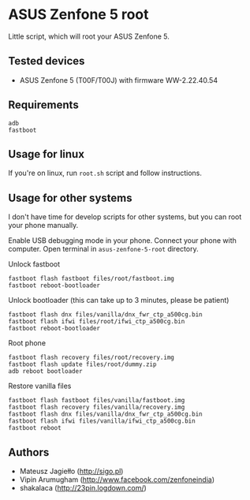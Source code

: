# ASUS Zenfone 5 root

Little script, which will root your ASUS Zenfone 5.

## Tested devices

- ASUS Zenfone 5 (T00F/T00J) with firmware WW-2.22.40.54

## Requirements

    adb
    fastboot

## Usage for linux

If you're on linux, run `root.sh` script and follow instructions.

## Usage for other systems

I don't have time for develop scripts for other systems, but you can root your phone manually.

Enable USB debugging mode in your phone. Connect your phone with computer. Open terminal in `asus-zenfone-5-root` directory.

Unlock fastboot

    fastboot flash fastboot files/root/fastboot.img
    fastboot reboot-bootloader

Unlock bootloader (this can take up to 3 minutes, please be patient)

    fastboot flash dnx files/vanilla/dnx_fwr_ctp_a500cg.bin
    fastboot flash ifwi files/root/ifwi_ctp_a500cg.bin
    fastboot reboot-bootloader

Root phone

    fastboot flash recovery files/root/recovery.img
    fastboot flash update files/root/dummy.zip
    adb reboot bootloader

Restore vanilla files

    fastboot flash fastboot files/vanilla/fastboot.img
    fastboot flash recovery files/vanilla/recovery.img
    fastboot flash dnx files/vanilla/dnx_fwr_ctp_a500cg.bin
    fastboot flash ifwi files/vanilla/ifwi_ctp_a500cg.bin
    fastboot reboot

## Authors

- Mateusz Jagiełło (http://sigo.pl)
- Vipin Arumugham (http://www.facebook.com/zenfoneindia)
- shakalaca (http://23pin.logdown.com/)
